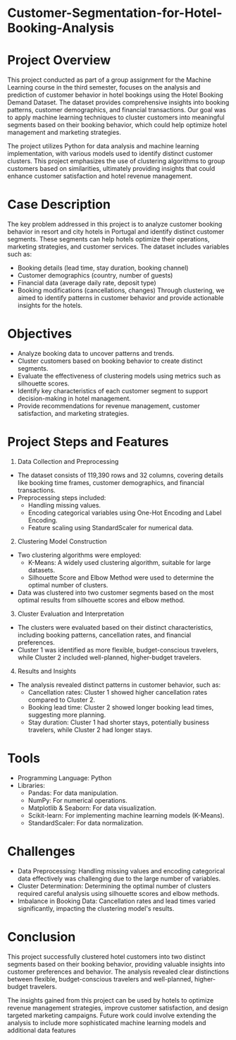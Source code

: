 # Customer-Segmentation-for-Hotel-Booking-Analysis
# Project Overview
This project conducted as part of a group assignment for the Machine Learning course in the third semester, focuses on the analysis and prediction of customer behavior in hotel bookings using the Hotel Booking Demand Dataset. The dataset provides comprehensive insights into booking patterns, customer demographics, and financial transactions. Our goal was to apply machine learning techniques to cluster customers into meaningful segments based on their booking behavior, which could help optimize hotel management and marketing strategies.

The project utilizes Python for data analysis and machine learning implementation, with various models used to identify distinct customer clusters. This project emphasizes the use of clustering algorithms to group customers based on similarities, ultimately providing insights that could enhance customer satisfaction and hotel revenue management.

# Case Description
The key problem addressed in this project is to analyze customer booking behavior in resort and city hotels in Portugal and identify distinct customer segments. These segments can help hotels optimize their operations, marketing strategies, and customer services. The dataset includes variables such as:
- Booking details (lead time, stay duration, booking channel)
- Customer demographics (country, number of guests)
- Financial data (average daily rate, deposit type)
- Booking modifications (cancellations, changes)
Through clustering, we aimed to identify patterns in customer behavior and provide actionable insights for the hotels.

# Objectives
- Analyze booking data to uncover patterns and trends.
- Cluster customers based on booking behavior to create distinct segments.
- Evaluate the effectiveness of clustering models using metrics such as silhouette scores.
- Identify key characteristics of each customer segment to support decision-making in hotel management.
- Provide recommendations for revenue management, customer satisfaction, and marketing strategies.

# Project Steps and Features
1. Data Collection and Preprocessing
- The dataset consists of 119,390 rows and 32 columns, covering details like booking time frames, customer demographics, and financial transactions.
- Preprocessing steps included:
  - Handling missing values.
  - Encoding categorical variables using One-Hot Encoding and Label Encoding.
  - Feature scaling using StandardScaler for numerical data.

2. Clustering Model Construction
- Two clustering algorithms were employed:
  - K-Means: A widely used clustering algorithm, suitable for large datasets.
  - Silhouette Score and Elbow Method were used to determine the optimal number of clusters.
- Data was clustered into two customer segments based on the most optimal results from silhouette scores and elbow method.

3. Cluster Evaluation and Interpretation
- The clusters were evaluated based on their distinct characteristics, including booking patterns, cancellation rates, and financial preferences.
- Cluster 1 was identified as more flexible, budget-conscious travelers, while Cluster 2 included well-planned, higher-budget travelers.

4. Results and Insights
- The analysis revealed distinct patterns in customer behavior, such as:
  - Cancellation rates: Cluster 1 showed higher cancellation rates compared to Cluster 2.
  - Booking lead time: Cluster 2 showed longer booking lead times, suggesting more planning.
  - Stay duration: Cluster 1 had shorter stays, potentially business travelers, while Cluster 2 had longer stays.

# Tools
- Programming Language: Python
- Libraries:
  - Pandas: For data manipulation.
  - NumPy: For numerical operations.
  - Matplotlib & Seaborn: For data visualization.
  - Scikit-learn: For implementing machine learning models (K-Means).
  - StandardScaler: For data normalization.

# Challenges
- Data Preprocessing: Handling missing values and encoding categorical data effectively was challenging due to the large number of variables.
- Cluster Determination: Determining the optimal number of clusters required careful analysis using silhouette scores and elbow methods.
- Imbalance in Booking Data: Cancellation rates and lead times varied significantly, impacting the clustering model's results.

# Conclusion
This project successfully clustered hotel customers into two distinct segments based on their booking behavior, providing valuable insights into customer preferences and behavior. The analysis revealed clear distinctions between flexible, budget-conscious travelers and well-planned, higher-budget travelers.

The insights gained from this project can be used by hotels to optimize revenue management strategies, improve customer satisfaction, and design targeted marketing campaigns. Future work could involve extending the analysis to include more sophisticated machine learning models and additional data features

